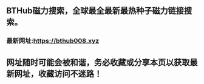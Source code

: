 ## **BTHub磁力搜索，全球最全最新最热种子磁力链接搜索。**
### 最新网址:<a href="https://bthub008.xyz" target="_blank">https://bthub008.xyz</a>
## 网址随时可能会被和谐，务必收藏或分享本页以获取最新网址，收藏访问不迷路！

     


